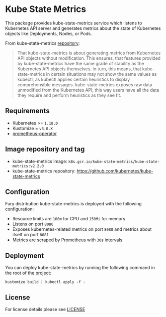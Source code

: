 # Kube State Metrics

This package provides kube-state-metrics service which listens to Kubernetes API
server and generates metrics about the state of Kubernetes objects like
Deployments, Nodes, or Pods.

From kube-state-metrics
[repository](https://github.com/kubernetes/kube-state-metrics):

> That kube-state-metrics is about generating metrics from Kubernetes API
> objects without modification. This ensures, that features provided by
> kube-state-metrics have the same grade of stability as the Kubernetes API
> objects themselves. In turn, this means, that kube-state-metrics in certain
> situations may not show the same values as kubectl, as kubectl applies
> certain heuristics to display comprehensible messages. kube-state-metrics
> exposes raw data unmodified from the Kubernetes API, this way users have all
> the data they require and perform heuristics as they see fit.


## Requirements

- Kubernetes >= `1.18.0`
- Kustomize = `v3.0.X`
- [prometheus-operator](../prometheus-operator)


## Image repository and tag

* kube-state-metrics image: `k8s.gcr.io/kube-state-metrics/kube-state-metrics:v2.2.0`
* kube-state-metrics repository:
  <https://github.com/kubernetes/kube-state-metrics>


## Configuration

Fury distribution kube-state-metrics is deployed with the following configuration:
- Resource limits are `100m` for CPU and `150Mi` for memory
- Listens on port `8080`
- Exposes kubernetes-related metrics on port `8080` and metrics about itself on
  port `8081`
- Metrics are scraped by Prometheus with `30s` intervals


## Deployment

You can deploy kube-state-metrics by running the following command in the root of
the project:

```shell
kustomize build | kubectl apply -f -
```


## License

For license details please see [LICENSE](../../LICENSE)
